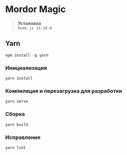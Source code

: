 # Mordor Magic

> **Установка** <BR> `Node.js 14.18.0`

## Yarn

`npm install -g yarn`

### Инициализация
```
yarn install
```

### Компиляция и перезагрузка для разработки
```
yarn serve
```

### Сборка
```
yarn build
```

### Исправление
```
yarn lint
```
